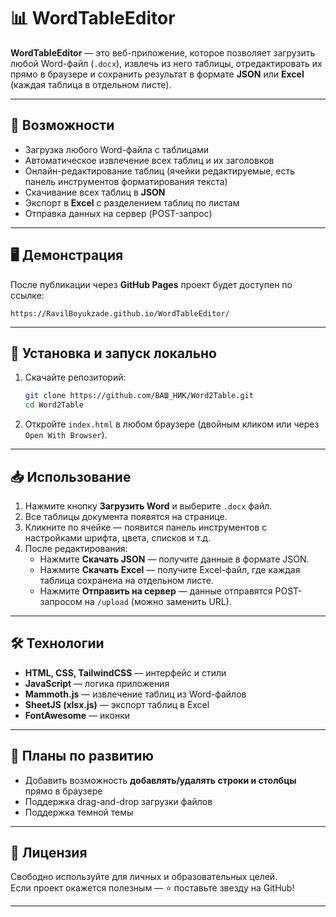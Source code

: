 # 📊 WordTableEditor

**WordTableEditor** — это веб-приложение, которое позволяет загрузить любой Word-файл (`.docx`), извлечь из него таблицы, отредактировать их прямо в браузере и сохранить результат в формате **JSON** или **Excel** (каждая таблица в отдельном листе).

---

## 🚀 Возможности

- Загрузка любого Word-файла с таблицами  
- Автоматическое извлечение всех таблиц и их заголовков  
- Онлайн-редактирование таблиц (ячейки редактируемые, есть панель инструментов форматирования текста)  
- Скачивание всех таблиц в **JSON**  
- Экспорт в **Excel** с разделением таблиц по листам  
- Отправка данных на сервер (POST-запрос)  

---

## 🖥 Демонстрация

После публикации через **GitHub Pages** проект будет доступен по ссылке:

```
https://RavilBoyukzade.github.io/WordTableEditor/
```

---

## 📂 Установка и запуск локально

1. Скачайте репозиторий:
   ```bash
   git clone https://github.com/ВАШ_НИК/Word2Table.git
   cd Word2Table
   ```

2. Откройте `index.html` в любом браузере (двойным кликом или через `Open With Browser`).  

---

## 📥 Использование

1. Нажмите кнопку **Загрузить Word** и выберите `.docx` файл.  
2. Все таблицы документа появятся на странице.  
3. Кликните по ячейке — появится панель инструментов с настройками шрифта, цвета, списков и т.д.  
4. После редактирования:  
   - Нажмите **Скачать JSON** — получите данные в формате JSON.  
   - Нажмите **Скачать Excel** — получите Excel-файл, где каждая таблица сохранена на отдельном листе.  
   - Нажмите **Отправить на сервер** — данные отправятся POST-запросом на `/upload` (можно заменить URL).  

---

## 🛠 Технологии

- **HTML, CSS, TailwindCSS** — интерфейс и стили  
- **JavaScript** — логика приложения  
- **Mammoth.js** — извлечение таблиц из Word-файлов  
- **SheetJS (xlsx.js)** — экспорт таблиц в Excel  
- **FontAwesome** — иконки  

---

## 📌 Планы по развитию

- Добавить возможность **добавлять/удалять строки и столбцы** прямо в браузере  
- Поддержка drag-and-drop загрузки файлов  
- Поддержка темной темы  

---

## 📜 Лицензия

Свободно используйте для личных и образовательных целей.  
Если проект окажется полезным — ⭐️ поставьте звезду на GitHub!

---
